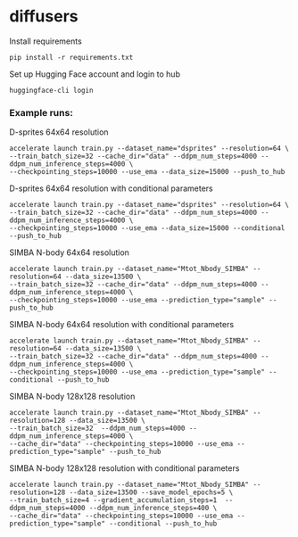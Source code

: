 # diffusers

Install requirements

```
pip install -r requirements.txt
```

Set up Hugging Face account and login to hub

```
huggingface-cli login
```

### Example runs: 

D-sprites 64x64 resolution

```
accelerate launch train.py --dataset_name="dsprites" --resolution=64 \
--train_batch_size=32 --cache_dir="data" --ddpm_num_steps=4000 --ddpm_num_inference_steps=4000 \
--checkpointing_steps=10000 --use_ema --data_size=15000 --push_to_hub
```

D-sprites 64x64 resolution with conditional parameters 

```
accelerate launch train.py --dataset_name="dsprites" --resolution=64 \
--train_batch_size=32 --cache_dir="data" --ddpm_num_steps=4000 --ddpm_num_inference_steps=4000 \
--checkpointing_steps=10000 --use_ema --data_size=15000 --conditional --push_to_hub
```

SIMBA N-body 64x64 resolution

```
accelerate launch train.py --dataset_name="Mtot_Nbody_SIMBA" --resolution=64 --data_size=13500 \
--train_batch_size=32 --cache_dir="data" --ddpm_num_steps=4000 --ddpm_num_inference_steps=4000 \
--checkpointing_steps=10000 --use_ema --prediction_type="sample" --push_to_hub
```

SIMBA N-body 64x64 resolution with conditional parameters

```
accelerate launch train.py --dataset_name="Mtot_Nbody_SIMBA" --resolution=64 --data_size=13500 \
--train_batch_size=32 --cache_dir="data" --ddpm_num_steps=4000 --ddpm_num_inference_steps=4000 \
--checkpointing_steps=10000 --use_ema --prediction_type="sample" --conditional --push_to_hub
```

SIMBA N-body 128x128 resolution

```
accelerate launch train.py --dataset_name="Mtot_Nbody_SIMBA" --resolution=128 --data_size=13500 \
--train_batch_size=32  --ddpm_num_steps=4000 --ddpm_num_inference_steps=4000 \
--cache_dir="data" --checkpointing_steps=10000 --use_ema --prediction_type="sample" --push_to_hub
```

SIMBA N-body 128x128 resolution with conditional parameters

```
accelerate launch train.py --dataset_name="Mtot_Nbody_SIMBA" --resolution=128 --data_size=13500 --save_model_epochs=5 \
--train_batch_size=4 --gradient_accumulation_steps=1  --ddpm_num_steps=4000 --ddpm_num_inference_steps=400 \
--cache_dir="data" --checkpointing_steps=10000 --use_ema --prediction_type="sample" --conditional --push_to_hub
```
